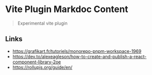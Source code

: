 # Vite Plugin Markdoc Content

> Experimental vite plugin

## Links

- <https://grafikart.fr/tutoriels/monorepo-pnpm-workspace-1969>
- <https://dev.to/alexeagleson/how-to-create-and-publish-a-react-component-library-2oe>
- <https://rollupjs.org/guide/en/>
